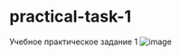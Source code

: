 # practical-task-1
Учебное практическое задание 1
![image](https://user-images.githubusercontent.com/66581773/124608038-0fa6db80-de77-11eb-898c-3cc3ef85e2ab.png)
